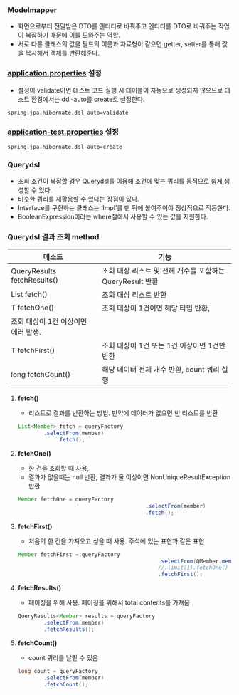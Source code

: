 ### Modelmapper

- 화면으로부터 전달받은 DTO를 엔티티로 바꿔주고 엔티티를 DTO로 바꿔주는 작업이 복잡하기 때문에 이를 도와주는 역할.
- 서로 다른 클래스의 값을 필드의 이름과 자료형이 같으면 getter, setter를 통해 값을 복사해서 객체를 반환해준다.

### [application.properties](http://application.properties) 설정

- 설정이 validate이면 테스트 코드 실행 시 테이블이 자동으로 생성되지 않으므로 테스트 환경에서는 ddl-auto를 create로 설정한다.

`spring.jpa.hibernate.ddl-auto=validate`

### [application-test.properties](http://application.properties) 설정

`spring.jpa.hibernate.ddl-auto=create`

### Querydsl

- 조회 조건이 복잡할 경우 Querydsl를 이용해 조건에 맞는 쿼리를 동적으로 쉽게 생성할 수 있다.
- 비슷한 쿼리를 재활용할 수 있다는 장점이 있다.
- Interface를 구현하는 클래스는 ‘Impl’를 맨 뒤에 붙여주어야 정상적으로 작동한다.
- BooleanExpression이라는 where절에서 사용할 수 있는 값을 지원한다.

### Querydsl 결과 조회 method

| 메소드 | 기능 |
| --- | --- |
| QueryResults<T> fetchResults() | 조회 대상 리스트 및 전헤 개수를 포함하는 QueryResult 반환 |
| List<T> fetch() | 조회 대상 리스트 반환 |
| T fetchOne() | 조회 대상이 1건이면 해당 타입 반환,
조회 대상이 1건 이상이면 에러 발생. |
| T fetchFirst() | 조회 대상이 1건 또는 1건 이상이면 1건만 반환 |
| long fetchCount() | 해당 데이터 전체 개수 반환, count 쿼리 실행 |
1. **fetch()**
    - 리스트로 결과를 반환하는 방법. 만약에 데이터가 없으면 빈 리스트를 반환
    
    ```java
    List<Member> fetch = queryFactory
    		.selectFrom(member)
            	.fetch();
    ```
    
2. **fetchOne()**
    - 한 건을 조회할 때 사용,
    - 결과가 없을때는 null 반환, 결과가 둘 이상이면 NonUniqueResultException 반환
    
    ```java
    Member fetchOne = queryFactory
    										.selectFrom(member)
    										.fetch();
    ```
    
3. **fetchFirst()**
    - 처음의 한 건을 가져오고 싶을 때 사용. 주석에 있는 표현과 같은 표현
    
    ```java
    Member fetchFirst = queryFactory
    											.selectFrom(QMember.member)
    											//.limit(1).fetchOne()
    											.fetchFirst();
    ```
    
4. **fetchResults()**
    - 페이징을 위해 사용. 페이징을 위해서 total contents를 가져옴
    
    ```java
    QueryResults<Member> results = queryFactory
    		.selectFrom(member)
    		.fetchResults();
    ```
    
5. **fetchCount()**
    - count 쿼리를 날릴 수 있음
    
    ```java
    long count = queryFactory
    		.selectFrom(member)
    		.fetchCount();
    ```
